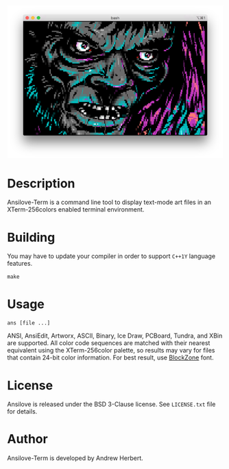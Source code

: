 ![Ansilove-Term Example](docs/ansilove-term-bellum.png)

# Description

Ansilove-Term is a command line tool to display text-mode art files in an XTerm-256colors enabled terminal environment.

# Building

You may have to update your compiler in order to support `C++1Y` language features.

    make

# Usage

    ans [file ...]

ANSI, AnsiEdit, Artworx, ASCII, Binary, Ice Draw, PCBoard, Tundra, and XBin are supported. All color code sequences are matched with their nearest equivalent using the XTerm-256color palette, so results may vary for files that contain 24-bit color information. For best result, use [BlockZone][1] font.

# License

Ansilove is released under the BSD 3-Clause license. See `LICENSE.txt` file for details.

# Author

Ansilove-Term is developed by Andrew Herbert.

[1]: https://github.com/ansilove/BlockZone